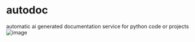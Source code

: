 # autodoc
automatic ai generated documentation service for python code or projects 
![image](https://github.com/user-attachments/assets/9bb455c0-3177-4972-a8b3-01f43c394c6a)
